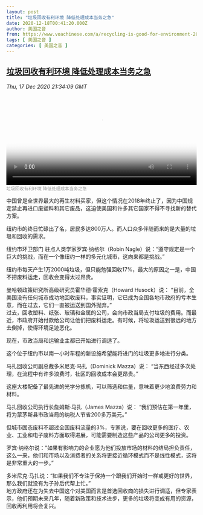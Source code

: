 ```yaml
---
layout: post
title: "垃圾回收有利环境 降低处理成本当务之急"
date: 2020-12-18T00:41:20.000Z
author: 美国之音
from: https://www.voachinese.com/a/recycling-is-good-for-environment-20201217/5703796.html
tags: [ 美国之音 ]
categories: [ 美国之音 ]
---
```

<!--1608252080000-->
[垃圾回收有利环境 降低处理成本当务之急](https://www.voachinese.com/a/recycling-is-good-for-environment-20201217/5703796.html)
------

<div>
<div><i>Thu, 17 Dec 2020 21:34:09 GMT</i></div><video poster="https://images.weserv.nl?url=gdb.voanews.com/6cf073ab-86b9-469a-bfbf-f2127a419fb9_tv_r1_s_w900.jpg" src="https://av.voanews.com/Videoroot/Pangeavideo/2020/12/6/6c/6cf073ab-86b9-469a-bfbf-f2127a419fb9_240p.mp4" style="width:100%" controls></video><div><small style="color: #999;">垃圾回收有利环境 降低处理成本当务之急</small></div><p>中国曾是全世界最大的再生材料买家，但这个情况在2018年终止了，因为中国规定禁止再进口废塑料和其它废品，这迫使美国和许多其它国家不得不寻找新的替代方案。</p><p>纽约市的终日忙碌出了名，居民多达800万人。而人口众多伴随而来的是大量的垃圾和回收的需求。</p><p>纽约市环卫部门 驻点人类学家罗宾·纳格尔（Robin Nagle）说：“遵守规定是一个巨大的挑战，而在一个像纽约一样的多元化城市，这向来都是挑战。”</p><p>纽约市每天产生1万2000吨垃圾，但只能勉强回收17%，最大的原因之一是，中国不把废料运走，回收会变得太过昂贵。</p><p>曼哈顿政策研究所高级研究员霍华德·霍索克（Howard Husock）说： “目前，全美国没有任何城市成功地回收废料，事实证明，它已成为全国各地市政府的亏本生意，而在过去，它们一直被运送到国外抛弃。”<br />过去，回收塑料、纸张、玻璃和金属的公司，会向市政当局支付垃圾的费用。而最近，市政府开始付款给公司让他们把废料运走。有时候，将垃圾运送到很远的地方去倒掉，使得环境足迹恶化。</p><p>现在，市政当局和运输业主都已开始进行调适了。</p><p>这个位于纽约市以南一小时车程的新设施希望能将进门的垃圾更多地进行分类。</p><p>马扎回收公司副总裁多米尼克·马扎（Dominick Mazza）说： “当东西经过多次处理，在流程中有许多浪费时，社区的回收成本会更昂贵。”</p><p>这座大楼配备了最先进的光学分拣机，可以筛选和估量，意味着更少地浪费劳力和材料。</p><p>马扎回收公司执行长詹姆斯·马扎（James Mazza）说： “我们预估在第一年里，将为蒙茅斯县市政当局的纳税人节省200多万美元。”</p><p>但城市固态废料不超过全国废料流量的3%，专家说，要在回收更多的医疗、农业、工业和电子废料方面取得进展，可能需要制造这些产品的公司更多的投资。</p><p>罗宾·纳格尔说：“如果有影响力的企业愿为他们投放市场的材料的结局担负责任，这么一来，他们和市场以及消费者的关系将更接近循环模式而不是线性模式，这将是非常重大的一步。”</p><p>多米尼克·马扎说：“如果我们不专注于保持一个跟我们开始时一样或更好的世界，那么我们就没有为子孙后代帮上忙。”<br />地方政府还在为失去中国这个对美国而言是首选回收商的损失进行调适，但专家表示，他们预期未来几年，随着新政策和技术进步，更多的垃圾将变成有用的资源，回收再利用将会复兴。</p>
</div>
